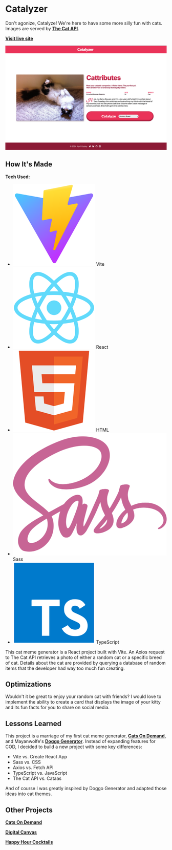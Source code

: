# Catalyzer
Don't agonize, Catalyze! We're here to have some more silly fun with cats. Images are served by **[The Cat API](https://thecatapi.com)**.

**[Visit live site](https://catalyzer.netlify.app)**

![Screenshot of Catalyzer website](https://raw.githubusercontent.com/acopperlily/catalyzer/main/public/screenshot.png)


## How It's Made

**Tech Used:** 
- ![vite](./src/assets/icons/vite.svg) Vite
- ![react](./src/assets/icons/react.svg) React
- ![html](./src/assets/icons/html.svg) HTML
- ![sass](./src/assets/icons/sass.svg) Sass
- ![typescript](./src/assets/icons/typescript.svg) TypeScript

This cat meme generator is a React project built with Vite. An Axios request to The Cat API retrieves a photo of either a random cat or a specific breed of cat. Details about the cat are provided by querying a database of random items that the developer had way too much fun creating.

## Optimizations

Wouldn't it be great to enjoy your random cat with friends? I would love to implement the ability to create a card that displays the image of your kitty and its fun facts for you to share on social media.

## Lessons Learned

This project is a marriage of my first cat meme generator, **[Cats On Demand](https://acopperlily.github.io/cats-on-demand)**, and Mayanwolfe's **[Doggo Generator](https://mayanwolfe.github.io/Doggo-Generator)**. Instead of expanding features for COD, I decided to build a new project with some key differences:
- Vite vs. Create React App
- Sass vs. CSS
- Axios vs. Fetch API
- TypeScript vs. JavaScript
- The Cat API vs. Cataas

And of course I was greatly inspired by Doggo Generator and adapted those ideas into cat themes.

## Other Projects

**[Cats On Demand](https://acopperlily.github.io/cats-on-demand)**

**[Digital Canvas](https://acopperlily.github.io/digital-canvas)**

**[Happy Hour Cocktails](https://acopperlily.github.io/happy-hour-cocktails)**
